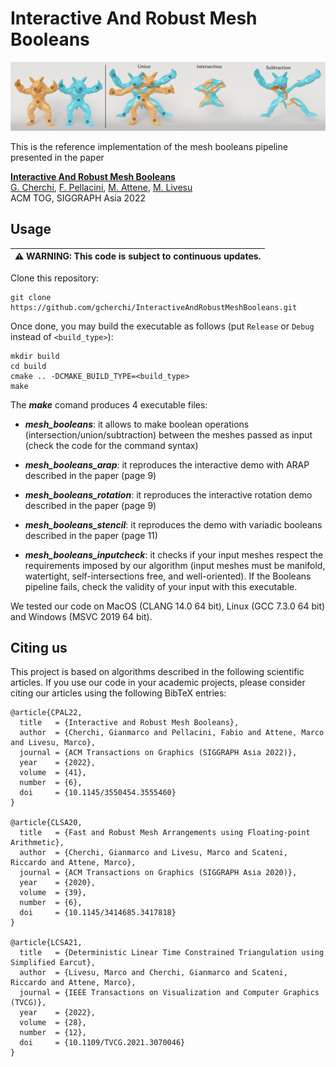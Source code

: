 # Interactive And Robust Mesh Booleans

<p align="center"><img src="teaser_img.png"></p>

This is the reference implementation of the mesh booleans pipeline presented in the paper

[**Interactive And Robust Mesh Booleans**](https://www.gianmarcocherchi.com/pdf/interactive_exact_booleans.pdf)<br />
[G. Cherchi](https://www.gianmarcocherchi.com), [F. Pellacini](https://pellacini.di.uniroma1.it), [M. Attene](https://www.cnr.it/en/people/marco.attene), [M. Livesu](http://pers.ge.imati.cnr.it/livesu/)
<br />ACM TOG, SIGGRAPH Asia 2022

## Usage

|:warning: WARNING: This code is subject to continuous updates. |
| --- |

Clone this repository:
```
git clone https://github.com/gcherchi/InteractiveAndRobustMeshBooleans.git
```
Once done, you may build the executable as follows (put ``Release`` or ``Debug`` instead of ``<build_type>``):
```
mkdir build
cd build
cmake .. -DCMAKE_BUILD_TYPE=<build_type>
make
```

The ***make*** comand produces 4 executable files: 

* ***mesh_booleans***: it allows to make boolean operations (intersection/union/subtraction) between the meshes passed as input (check the code for the command syntax)

* ***mesh_booleans_arap***: it reproduces the interactive demo with ARAP described in the paper (page 9)

* ***mesh_booleans_rotation***: it reproduces the interactive rotation demo described in the paper (page 9)

* ***mesh_booleans_stencil***: it reproduces the demo with variadic booleans described in the paper (page 11)

* ***mesh_booleans_inputcheck***: it checks if your input meshes respect the requirements imposed by our algorithm (input meshes must be manifold, watertight, self-intersections free, and well-oriented). If the Booleans pipeline fails, check the validity of your input with this executable.


We tested our code on MacOS (CLANG 14.0 64 bit), Linux (GCC 7.3.0 64 bit) and Windows (MSVC 2019 64 bit).

## Citing us
This project is based on algorithms described in the following scientific articles. If you use our code in your academic projects, please consider citing our articles using the following BibTeX entries:
```
@article{CPAL22,
  title   = {Interactive and Robust Mesh Booleans},
  author  = {Cherchi, Gianmarco and Pellacini, Fabio and Attene, Marco and Livesu, Marco},
  journal = {ACM Transactions on Graphics (SIGGRAPH Asia 2022)},
  year    = {2022},
  volume  = {41},
  number  = {6},
  doi     = {10.1145/3550454.3555460}
}

@article{CLSA20,
  title   = {Fast and Robust Mesh Arrangements using Floating-point Arithmetic},
  author  = {Cherchi, Gianmarco and Livesu, Marco and Scateni, Riccardo and Attene, Marco},
  journal = {ACM Transactions on Graphics (SIGGRAPH Asia 2020)},
  year    = {2020},
  volume  = {39},
  number  = {6},
  doi     = {10.1145/3414685.3417818}
}

@article{LCSA21,
  title   = {Deterministic Linear Time Constrained Triangulation using Simplified Earcut},
  author  = {Livesu, Marco and Cherchi, Gianmarco and Scateni, Riccardo and Attene, Marco},
  journal = {IEEE Transactions on Visualization and Computer Graphics (TVCG)},
  year    = {2022},
  volume  = {28},
  number  = {12},
  doi     = {10.1109/TVCG.2021.3070046}
}
```
